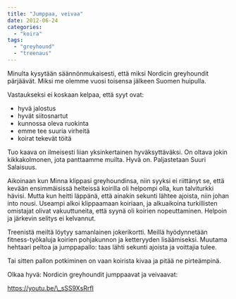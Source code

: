 ```yaml
---
title: "Jumppaa, veivaa"
date: 2012-06-24
categories: 
  - "koira"
tags: 
  - "greyhound"
  - "treenaus"
---
```


Minulta kysytään säännönmukaisesti, että miksi Nordicin greyhoundit pärjäävät. Miksi me olemme vuosi toisensa jälkeen Suomen huipulla.

<!--more-->

Vastaukseksi ei koskaan kelpaa, että syyt ovat:

- hyvä jalostus
- hyvät siitosnartut
- kunnossa oleva ruokinta
- emme tee suuria virheitä
- koirat tekevät töitä

Tuo kaava on ilmeisesti liian yksinkertainen hyväksyttäväksi. On oltava jokin kikkakolmonen, jota panttaamme muilta. Hyvä on. Paljastetaan Suuri Salaisuus.

Aikoinaan kun Minna klippasi greyhoundinsa, niin syyksi ei riittänyt se, että kevään ensimmäisissä helteissä koirilla oli helpompi olla, kun talviturkki hävisi. Mutta kun heitti läppänä, että ainakin sekunti lähtee ajoista, niin johan into nousi. Useampi alkoi klippaamaan koiriaan, ja alkuaikoina turkillisten omistajat olivat vakuuttuneita, että syynä oli koirien nopeuttaminen. Helpoin ja järkevin selitys ei kelvannut.

Treenistä meiltä löytyy samanlainen jokerikortti. Meillä hyödynnetään fitness-työkaluja koirien pohjakunnon ja ketteryyden lisäämiseksi. Muutama hehtaari peltoa ja jumppapallo: taas lähti sekunti ajoista ja voittajia tulee.

Tai sitten pallon potkiminen on vaan koirista kivaa ja pitää ne pirteämpinä.

Olkaa hyvä: Nordicin greyhoundit jumppaavat ja veivaavat:

https://youtu.be/\_sSS9XsRrfI
